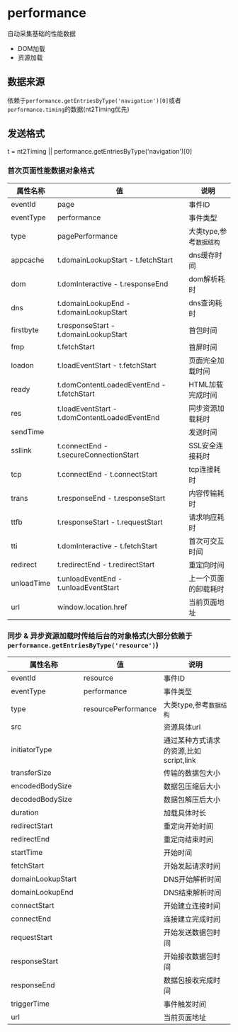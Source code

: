 # performance
自动采集基础的性能数据
+ DOM加载
+ 资源加载

## 数据来源
依赖于`performance.getEntriesByType('navigation')[0]`或者`performance.timing`的数据(nt2Timing优先)

## 发送格式
t = nt2Timing || performance.getEntriesByType('navigation')[0]

### 首次页面性能数据对象格式
| 属性名称   | 值                                            | 说明                    |
| ---------- | --------------------------------------------- | ----------------------- |
| eventId    | page                                          | 事件ID                  |
| eventType  | performance                                   | 事件类型                |
| type       | pagePerformance                               | 大类type,参考`数据结构` |
| appcache   | t.domainLookupStart - t.fetchStart            | dns缓存时间             |
| dom        | t.domInteractive - t.responseEnd              | dom解析耗时             |
| dns        | t.domainLookupEnd - t.domainLookupStart       | dns查询耗时             |
| firstbyte  | t.responseStart - t.domainLookupStart         | 首包时间                |
| fmp        | t.fetchStart                                  | 首屏时间                |
| loadon     | t.loadEventStart - t.fetchStart               | 页面完全加载时间        |
| ready      | t.domContentLoadedEventEnd - t.fetchStart     | HTML加载完成时间        |
| res        | t.loadEventStart - t.domContentLoadedEventEnd | 同步资源加载耗时        |
| sendTime   |                                               | 发送时间                |
| ssllink    | t.connectEnd - t.secureConnectionStart        | SSL安全连接耗时         |
| tcp        | t.connectEnd - t.connectStart                 | tcp连接耗时             |
| trans      | t.responseEnd - t.responseStart               | 内容传输耗时            |
| ttfb       | t.responseStart - t.requestStart              | 请求响应耗时            |
| tti        | t.domInteractive - t.fetchStart               | 首次可交互时间          |
| redirect   | t.redirectEnd - t.redirectStart               | 重定向时间              |
| unloadTime | t.unloadEventEnd - t.unloadEventStart         | 上一个页面的卸载耗时    |
| url        | window.location.href                          | 当前页面地址            |

### 同步 & 异步资源加载时传给后台的对象格式(大部分依赖于`performance.getEntriesByType('resource')`)
| 属性名称          | 值                  | 说明                                   |
| ----------------- | ------------------- | -------------------------------------- |
| eventId           | resource            | 事件ID                                 |
| eventType         | performance         | 事件类型                               |
| type              | resourcePerformance | 大类type,参考`数据结构`                |
| src               |                     | 资源具体url                            |
| initiatorType     |                     | 通过某种方式请求的资源,比如script,link |
| transferSize      |                     | 传输的数据包大小                       |
| encodedBodySize   |                     | 数据包压缩后大小                       |
| decodedBodySize   |                     | 数据包解压后大小                       |
| duration          |                     | 加载具体时长                           |
| redirectStart     |                     | 重定向开始时间                         |
| redirectEnd       |                     | 重定向结束时间                         |
| startTime         |                     | 开始时间                               |
| fetchStart        |                     | 开始发起请求时间                       |
| domainLookupStart |                     | DNS开始解析时间                        |
| domainLookupEnd   |                     | DNS结束解析时间                        |
| connectStart      |                     | 开始建立连接时间                       |
| connectEnd        |                     | 连接建立完成时间                       |
| requestStart      |                     | 开始发送数据包时间                     |
| responseStart     |                     | 开始接收数据包时间                     |
| responseEnd       |                     | 数据包接收完成时间                     |
| triggerTime       |                     | 事件触发时间                           |
| url               |                     | 当前页面地址                           |
